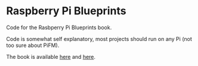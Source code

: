 Raspberry Pi Blueprints
=======================

Code for the Rasbperry Pi Blueprints book.

Code is somewhat self explanatory, most projects should run on any Pi (not too sure about PiFM).

The book is available [here](https://www.packtpub.com/hardware-and-creative/raspberry-pi-blueprints) and [here](http://www.amazon.co.uk/Raspberry-Pi-Blueprints-Dan-Nixon/dp/1784392901).
